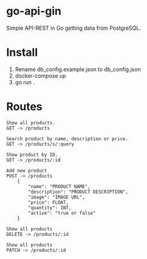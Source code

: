 # go-api-gin

Simple API-REST in Go getting data from PostgreSQL.

# Install

1. Rename db_config.example.json to db_config.json
2. docker-compose up
3. go run .

# Routes

    Show all products.
    GET -> /products
    
    Search product by name, description or price.
	GET -> /products/s/:query
    
    Show product by ID.
	GET -> /products/:id
    
    Add new product
	POST -> /products
        {
            "name": "PRODUCT NAME",
            "description": "PRODUCT DESCRIPTION",
            "image": "IMAGE URL",
            "price": FLOAT,
            "quantity": INT,
            "active": "true or false"
        }
    
    Show all products
	DELETE -> /products/:id
    
    Show all products
	PATCH -> /products/:id
